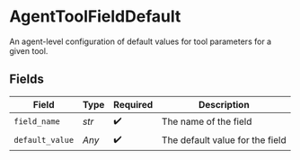# AgentToolFieldDefault

An agent-level configuration of default values for tool parameters for a given tool.


## Fields

| Field                           | Type                            | Required                        | Description                     |
| ------------------------------- | ------------------------------- | ------------------------------- | ------------------------------- |
| `field_name`                    | *str*                           | :heavy_check_mark:              | The name of the field           |
| `default_value`                 | *Any*                           | :heavy_check_mark:              | The default value for the field |